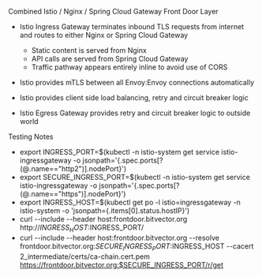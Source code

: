Combined Istio / Nginx / Spring Cloud Gateway Front Door Layer

 - Istio Ingress Gateway terminates inbound TLS requests from internet and routes to either Nginx or 
 Spring Cloud Gateway
 
    - Static content is served from Nginx
    - API calls are served from Spring Cloud Gateway
    - Traffic pathway appears entirely inline to avoid use of CORS

 - Istio provides mTLS between all Envoy:Envoy connections automatically
 - Istio provides client side load balancing, retry and circuit breaker logic
 - Istio Egress Gateway provides retry and circuit breaker logic to outside world
  
Testing Notes

- export INGRESS_PORT=$(kubectl -n istio-system get service istio-ingressgateway -o jsonpath='{.spec.ports[?(@.name=="http2")].nodePort}')
- export SECURE_INGRESS_PORT=$(kubectl -n istio-system get service istio-ingressgateway -o jsonpath='{.spec.ports[?(@.name=="https")].nodePort}')
- export INGRESS_HOST=$(kubectl get po -l istio=ingressgateway -n istio-system -o 'jsonpath={.items[0].status.hostIP}')
- curl --include --header host:frontdoor.bitvector.org http://$INGRESS_HOST:$INGRESS_PORT/
- curl --include --header host:frontdoor.bitvector.org --resolve frontdoor.bitvector.org:$SECURE_INGRESS_PORT:$INGRESS_HOST --cacert 2_intermediate/certs/ca-chain.cert.pem https://frontdoor.bitvector.org:$SECURE_INGRESS_PORT/r/get
